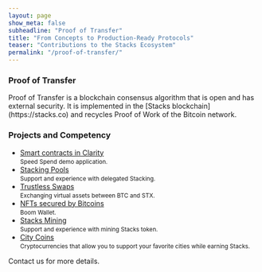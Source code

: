 ```yaml
---
layout: page
show_meta: false
subheadline: "Proof of Transfer"
title: "From Concepts to Production-Ready Protocols"
teaser: "Contributions to the Stacks Ecosystem"
permalink: "/proof-of-transfer/"
---
```


<h3>Proof of Transfer</h3>
Proof of Transfer is a blockchain consensus algorithm that is open and has external security. It is implemented in the [Stacks blockchain](https://stacks.co) and recycles Proof of Work of the Bitcoin network.

<h3>Projects and Competency</h3>
<ul>    
    <li><a href="https://speed-spend.org">Smart contracts in Clarity</a><br/><small>Speed Spend demo application.</small></li>
    <li><a href="https://stacks-pool-registry.pages.dev/">Stacking Pools</a><br/><small>Support and experience with delegated Stacking.</small></li>
    <li><a href="https://catamaranswaps.org">Trustless Swaps</a><br/><small>Exchanging virtual assets between BTC and STX.</small></li>
    <li><a href="https://boom.money">NFTs secured by Bitcoins</a><br/><small>Boom Wallet.</small></li>
    <li><a href="https://docs.stacks.co/start-mining/mainnet">Stacks Mining</a><br/><small>Support and experience with mining Stacks token.</small></li>
    <li><a href="https://minecitycoins.com/">City Coins</a><br/><small>Cryptocurrencies that allow you to support your favorite cities while earning Stacks.</small></li>
</ul>

Contact us for more details.

